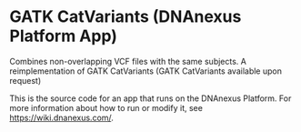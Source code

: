<!-- dx-header -->
# GATK CatVariants (DNAnexus Platform App)

Combines non-overlapping VCF files with the same subjects.  A reimplementation of GATK CatVariants (GATK CatVariants available upon request)

This is the source code for an app that runs on the DNAnexus Platform.
For more information about how to run or modify it, see
https://wiki.dnanexus.com/.
<!-- /dx-header -->



<!--
TODO: This app directory was automatically generated by dx-app-wizard;
please edit this Readme.md file to include essential documentation about
your app that would be helpful to users. (Also see the
Readme.developer.md.) Once you're done, you can remove these TODO
comments.

For more info, see https://wiki.dnanexus.com/Developer-Portal.
-->
